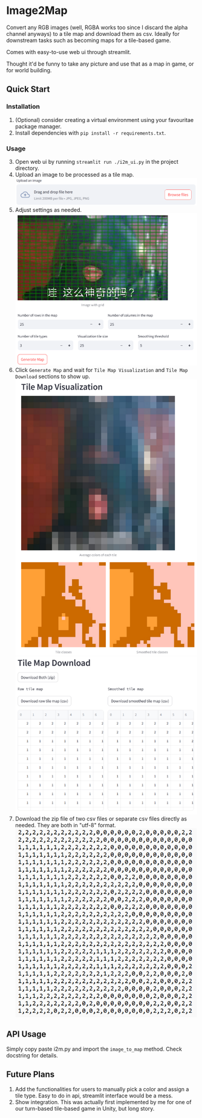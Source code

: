 # Image2Map
Convert any RGB images (well, RGBA works too since I discard the alpha channel anyways) to a tile map and download them as csv. Ideally for downstream tasks such as becoming maps for a tile-based game. 

Comes with easy-to-use web ui through streamlit. 

Thought it'd be funny to take any picture and use that as a map in game, or for world building. 

## Quick Start
### Installation
1. (Optional) consider creating a virtual environment using your favouritae package manager.
2. Install dependencies with `pip install -r requirements.txt`.
### Usage
3. Open web ui by running `streamlit run ./i2m_ui.py` in the project directory.
4. Upload an image to be processed as a tile map. 
![upload_image](md_upload.png)
5. Adjust settings as needed.
![interface](md_interface.png)
6. Click `Generate Map` and wait for `Tile Map Visualization` and `Tile Map Download` sections to show up.
![visualization](md_vis.png)
![download](md_download.png)
7. Download the zip file of two csv files or separate csv files directly as needed. They are both in "utf-8" format. 
![csv](md_csv.png)

## API Usage
Simply copy paste i2m.py and import the `image_to_map` method. Check docstring for details. 

## Future Plans
1. Add the functionalities for users to manually pick a color and assign a tile type. 
    Easy to do in api, streamlit interface would be a mess. 
2. Show integration. 
    This was actually first implemented by me for one of our turn-based tile-based game in Unity, but long story. 
